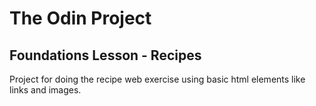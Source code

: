 # The Odin Project
## Foundations Lesson - Recipes

Project for doing the recipe web exercise using basic html elements like links and images.